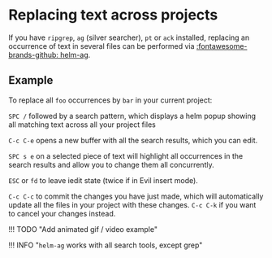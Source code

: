 # Replacing text across projects

If you have `ripgrep`, `ag` (silver searcher), `pt` or `ack` installed, replacing an occurrence of text in
several files can be performed via [:fontawesome-brands-github: helm-ag](https://github.com/syohex/emacs-helm-ag).


## Example

To replace all `foo` occurrences by `bar` in your current project:

`SPC /` followed by a search pattern, which displays a helm popup showing all matching text across all your project files

`C-c C-e` opens a new buffer with all the search results, which you can edit.

`SPC s e` on a selected piece of text will highlight all occurrences in the search results and allow you to change them all concurrently.

`ESC` or `fd` to leave iedit state (twice if in Evil insert mode).

`C-c C-c` to commit the changes you have just made, which will automatically update all the files in your project with these changes.  `C-c C-k` if you want to cancel your changes instead.


!!! TODO "Add animated gif / video example"


!!! INFO "`helm-ag` works with all search tools, except grep"
